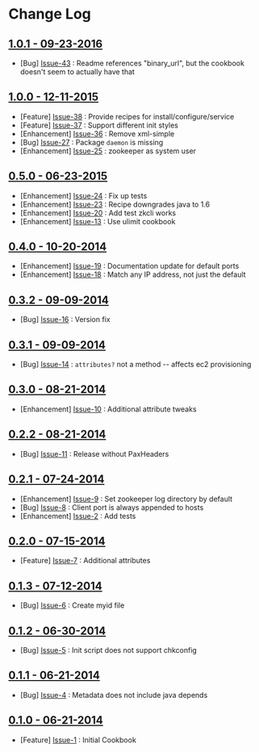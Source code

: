 Change Log
==========

[1.0.1 - 09-23-2016](https://github.com/bbaugher/apache_zookeeper/issues?milestone=14&state=closed)
---------------------------------------------------------------------------------------------------

  * [Bug] [Issue-43](https://github.com/bbaugher/apache_zookeeper/issues/43) : Readme references "binary_url", but the cookbook doesn't seem to actually have that

[1.0.0 - 12-11-2015](https://github.com/bbaugher/apache_zookeeper/issues?milestone=13&state=closed)
---------------------------------------------------------------------------------------------------

  * [Feature] [Issue-38](https://github.com/bbaugher/apache_zookeeper/issues/38) : Provide recipes for install/configure/service
  * [Feature] [Issue-37](https://github.com/bbaugher/apache_zookeeper/issues/37) : Support different init styles
  * [Enhancement] [Issue-36](https://github.com/bbaugher/apache_zookeeper/issues/36) : Remove xml-simple
  * [Bug] [Issue-27](https://github.com/bbaugher/apache_zookeeper/issues/27) : Package `daemon` is missing
  * [Enhancement] [Issue-25](https://github.com/bbaugher/apache_zookeeper/issues/25) : zookeeper as system user

[0.5.0 - 06-23-2015](https://github.com/bbaugher/apache_zookeeper/issues?milestone=12&state=closed)
---------------------------------------------------------------------------------------------------

  * [Enhancement] [Issue-24](https://github.com/bbaugher/apache_zookeeper/issues/24) : Fix up tests
  * [Enhancement] [Issue-23](https://github.com/bbaugher/apache_zookeeper/issues/23) : Recipe downgrades java to 1.6
  * [Enhancement] [Issue-20](https://github.com/bbaugher/apache_zookeeper/issues/20) : Add test zkcli works
  * [Enhancement] [Issue-13](https://github.com/bbaugher/apache_zookeeper/issues/13) : Use ulimit cookbook

[0.4.0 - 10-20-2014](https://github.com/bbaugher/apache_zookeeper/issues?milestone=11&state=closed)
---------------------------------------------------------------------------------------------------

  * [Enhancement] [Issue-19](https://github.com/bbaugher/apache_zookeeper/issues/19) : Documentation update for default ports
  * [Enhancement] [Issue-18](https://github.com/bbaugher/apache_zookeeper/issues/18) : Match any IP address, not just the default

[0.3.2 - 09-09-2014](https://github.com/bbaugher/apache_zookeeper/issues?milestone=10&state=closed)
---------------------------------------------------------------------------------------------------

  * [Bug] [Issue-16](https://github.com/bbaugher/apache_zookeeper/issues/16) : Version fix

[0.3.1 - 09-09-2014](https://github.com/bbaugher/apache_zookeeper/issues?milestone=9&state=closed)
--------------------------------------------------------------------------------------------------

  * [Bug] [Issue-14](https://github.com/bbaugher/apache_zookeeper/issues/14) : `attributes?` not a method -- affects ec2 provisioning

[0.3.0 - 08-21-2014](https://github.com/bbaugher/apache_zookeeper/issues?milestone=6&state=closed)
--------------------------------------------------------------------------------------------------

  * [Enhancement] [Issue-10](https://github.com/bbaugher/apache_zookeeper/issues/10) : Additional attribute tweaks

[0.2.2 - 08-21-2014](https://github.com/bbaugher/apache_zookeeper/issues?milestone=8&state=closed)
--------------------------------------------------------------------------------------------------

  * [Bug] [Issue-11](https://github.com/bbaugher/apache_zookeeper/issues/11) : Release without PaxHeaders

[0.2.1 - 07-24-2014](https://github.com/bbaugher/apache_zookeeper/issues?milestone=7&state=closed)
--------------------------------------------------------------------------------------------------

  * [Enhancement] [Issue-9](https://github.com/bbaugher/apache_zookeeper/issues/9) : Set zookeeper log directory by default
  * [Bug] [Issue-8](https://github.com/bbaugher/apache_zookeeper/issues/8) : Client port is always appended to hosts
  * [Enhancement] [Issue-2](https://github.com/bbaugher/apache_zookeeper/issues/2) : Add tests

[0.2.0 - 07-15-2014](https://github.com/bbaugher/apache_zookeeper/issues?milestone=2&state=closed)
--------------------------------------------------------------------------------------------------

  * [Feature] [Issue-7](https://github.com/bbaugher/apache_zookeeper/issues/7) : Additional attributes

[0.1.3 - 07-12-2014](https://github.com/bbaugher/apache_zookeeper/issues?milestone=5&state=closed)
--------------------------------------------------------------------------------------------------

  * [Bug] [Issue-6](https://github.com/bbaugher/apache_zookeeper/issues/6) : Create myid file

[0.1.2 - 06-30-2014](https://github.com/bbaugher/apache_zookeeper/issues?milestone=4&state=closed)
--------------------------------------------------------------------------------------------------

  * [Bug] [Issue-5](https://github.com/bbaugher/apache_zookeeper/issues/5) : Init script does not support chkconfig

[0.1.1 - 06-21-2014](https://github.com/bbaugher/apache_zookeeper/issues?milestone=3&state=closed)
--------------------------------------------------------------------------------------------------

  * [Bug] [Issue-4](https://github.com/bbaugher/apache_zookeeper/issues/4) : Metadata does not include java depends

[0.1.0 - 06-21-2014](https://github.com/bbaugher/apache_zookeeper/issues?milestone=1&state=closed)
--------------------------------------------------------------------------------------------------

  * [Feature] [Issue-1](https://github.com/bbaugher/apache_zookeeper/issues/1) : Initial Cookbook
